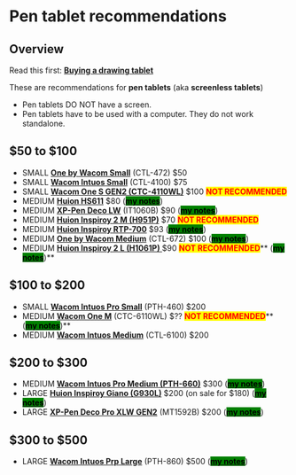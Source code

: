 # Pen tablet recommendations

## Overview

Read this first: [**Buying a drawing tablet**](../)&#x20;

These are recommendations for **pen tablets** (aka **screenless tablets**)

* Pen tablets DO NOT have a screen.
* Pen tablets have to be used with a computer. They do not work standalone.

## $50 to $100&#x20;

* SMALL [**One by Wacom Small**](../../product-info/wacom/one-by-wacom/) (CTL-472) $50&#x20;
* SMALL [**Wacom Intuos Small**](../../product-info/wacom/wacom-intuos.md) (CTL-4100) $75&#x20;
* SMALL [**Wacom One S GEN2 (CTC-4110WL)**](../../product-info/wacom/wacom-one-gen2/) $100 <mark style="color:red;">**NOT RECOMMENDED**</mark>
* MEDIUM [**Huion HS611**](broken-reference) $80 ([<mark style="background-color:green;">**my notes**</mark>](../../7p-notes/7p-notes-huion/7p-notes-huion-hs611.md))
* MEDIUM [**XP-Pen Deco LW**](../../product-info/xp-pen/xp-pen-deco/) (IT1060B) $90 ([<mark style="background-color:green;">**my notes**</mark>](../../product-info/xp-pen/xp-pen-deco/xp-pen-deco-lw-it1060b/7p-notes-xp-pen-deco-lw-it1060b.md))
* MEDIUM [**Huion Inspiroy 2 M (H951P)**](../../product-info/huion/huion-inspiroy-2/) $70 <mark style="color:red;">**NOT RECOMMENDED**</mark>
* MEDIUM [**Huion Inspiroy RTP-700**](../../product-info/huion/huion-inspiroy-r-series/)  $93 ([<mark style="background-color:green;">**my notes**</mark>](../../product-info/huion/huion-inspiroy-r-series/7p-notes-huion-inspiroy-rtp-700.md))
* MEDIUM [**One by Wacom Medium**](../../product-info/wacom/one-by-wacom/) (CTL-672) $100 ([<mark style="background-color:green;">**my notes**</mark>](../../product-info/wacom/one-by-wacom/7p-notes-one-by-wacom-medium-ctl-672.md))
* MEDIUM [**Huion Inspiroy 2 L (H1061P)** ](../../product-info/huion/huion-inspiroy-2/)$90 <mark style="color:red;">**NOT RECOMMENDED**</mark>** (**[<mark style="background-color:green;">**my notes**</mark>](../../product-info/huion/huion-inspiroy-2/7p-notes-huion-inspiroy-2-l-h1061p.md)**)**

## $100 to $200

* SMALL [**Wacom Intuos Pro Small**](../../product-info/wacom/wacom-intuos-pro/) (PTH-460) $200&#x20;
* MEDIUM [**Wacom One M**](../../product-info/wacom/wacom-one-gen2/) (CTC-6110WL) $?? <mark style="color:red;">**NOT RECOMMENDED**</mark>** (**[<mark style="background-color:green;">**my notes**</mark>](../../product-info/wacom/wacom-one-gen2/7p-notes-wacom-one-gen2-drawing-tablets.md)**)**
* MEDIUM [**Wacom Intuos Medium**](../../product-info/wacom/wacom-intuos.md) (CTL-6100) $200

## $200 to $300

* MEDIUM [**Wacom Intuos Pro Medium (PTH-660)**](../../product-info/wacom/wacom-intuos-pro/) $300 ([<mark style="background-color:green;">**my notes**</mark>](../../7p-notes/7p-notes-wacom/7p-notes-wacom-intuos-pro-medium-pth-660.md))
* LARGE [**Huion Inspiroy Giano (G930L)**](../../product-info/huion/huion-inspiroy/) $200 (on sale for $180) ([<mark style="background-color:green;">**my notes**</mark>](../../7p-notes/7p-notes-huion/7p-notes-huion-giano-g930l.md))
* LARGE [**XP-Pen Deco Pro XLW GEN2**](../../product-info/xp-pen/xp-pen-deco-pro-xlw-gen-2-mt1592b/) (MT1592B) $200 ([<mark style="background-color:green;">**my notes**</mark>](../../product-info/xp-pen/xp-pen-deco-pro-xlw-gen-2-mt1592b/))&#x20;

## $300 to $500

* LARGE [**Wacom Intuos Prp Large**](../../product-info/wacom/wacom-intuos-pro/) (PTH-860) $500 ([<mark style="background-color:green;">**my notes**</mark>](../../7p-notes/7p-notes-wacom/7p-notes-wacom-intuos-pro-large-pth-860.md))

